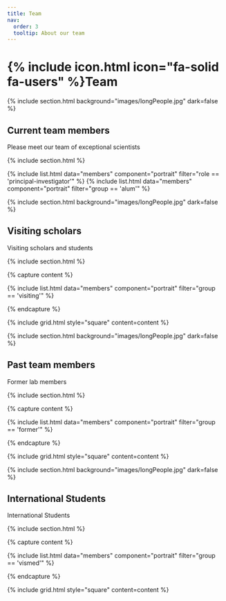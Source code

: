 ```yaml
---
title: Team
nav:
  order: 3
  tooltip: About our team
---
```


# {% include icon.html icon="fa-solid fa-users" %}Team

<!--- section for the current members --->

{% include section.html background="images/longPeople.jpg" dark=false %}

## Current team members 

Please meet our team of exceptional scientists

{% include section.html %}

{% include list.html data="members" component="portrait" filter="role == 'principal-investigator'" %}
{% include list.html data="members" component="portrait" filter="group == 'alum'" %}


<!--- section for the visiting students --->

{% include section.html background="images/longPeople.jpg" dark=false %}

## Visiting scholars

Visiting scholars and students

{% include section.html %}

{% capture content %}

{% include list.html data="members" component="portrait" filter="group == 'visiting'" %}

{% endcapture %}

{% include grid.html style="square" content=content %}


<!--- section for the former members --->

{% include section.html background="images/longPeople.jpg" dark=false %}

## Past team members 

Former lab members

{% include section.html %}

{% capture content %}

{% include list.html data="members" component="portrait" filter="group == 'former'" %}

{% endcapture %}

{% include grid.html style="square" content=content %}

<!--- section for the visiting students --->

{% include section.html background="images/longPeople.jpg" dark=false %}

## International Students

International Students

{% include section.html %}

{% capture content %}

{% include list.html data="members" component="portrait" filter="group == 'vismed'" %}

{% endcapture %}

{% include grid.html style="square" content=content %}

